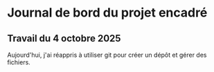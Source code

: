 # Journal de bord du projet encadré
## Travail du 4 octobre 2025
Aujourd'hui, j'ai réappris à utiliser git pour créer un dépôt et gérer des fichiers.
